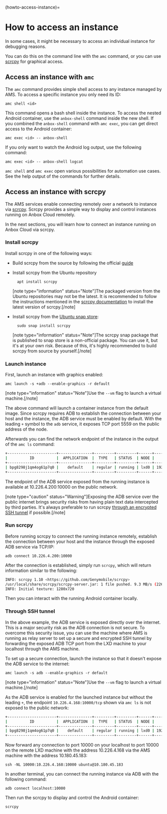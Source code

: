 (howto-access-instance)=
# How to access an instance

In some cases, it might be necessary to access an individual instance for debugging reasons.

You can do this on the command line with the `amc` command, or you can use [scrcpy](https://github.com/Genymobile/scrcpy) for graphical access.

## Access an instance with `amc`

The `amc` command provides simple shell access to any instance managed by AMS. To access a specific instance you only need its ID:

    amc shell <id>

This command opens a bash shell inside the instance. To access the nested Android container, use the `anbox-shell` command inside the new shell. If you combined the `anbox-shell` command with `amc exec`, you can get direct access to the Android container:

    amc exec <id> -- anbox-shell

If you only want to watch the Android log output, use the following command:

    amc exec <id> -- anbox-shell logcat

`amc shell` and `amc exec` open various possibilities for automation use cases. See the help output of the commands for further details.

## Access an instance with scrcpy

The AMS services enable connecting remotely over a network to instance via [scrcpy](https://github.com/Genymobile/scrcpy).
Scrcpy provides a simple way to display and control instances running on Anbox Cloud remotely.

In the next sections, you will learn how to connect an instance running on Anbox Cloud via scrcpy.

### Install scrcpy

Install scrcpy in one of the following ways:
<!-- wokeignore:rule=master -->
* Build scrcpy from the source by following the official [guide](https://github.com/Genymobile/scrcpy/blob/master/doc/build.md)

* Install scrcpy from the Ubuntu repository

        apt install scrcpy

  <!-- wokeignore:rule=master -->
  [note type="information" status="Note"]The packaged version from the Ubuntu repositories may not be the latest. It is recommended to follow the instructions mentioned in the [scrcpy documentation](https://github.com/Genymobile/scrcpy/blob/master/doc/linux.md#latest-version) to install the latest version of scrcpy.[/note]

* Install scrcpy from the [Ubuntu snap store](https://snapcraft.io):

        sudo snap install scrcpy

  [note type="information" status="Note"]The scrcpy snap package that is published to snap store is a non-official package. You can use it, but it's at your own risk. Because of this, it's highly recommended to build scrcpy from source by yourself.[/note]

### Launch instance

First, launch an instance with graphics enabled:

    amc launch -s +adb --enable-graphics -r default

[note type="information" status="Note"]Use the `--vm` flag to launch a virtual machine.[/note]

The above command will launch a container instance from the default image. Since scrcpy requires ADB to establish the connection between your host and the instance, the ADB service must be enabled by default. With the leading `+` symbol to the `adb` service, it exposes TCP port 5559 on the public address of the node.

Afterwards you can find the network endpoint of the instance in the output of the `amc ls` command:

```bash
+----------------------+---------------+---------+---------+------+---------------+-------------------------------------------------------+
|          ID          |  APPLICATION  |  TYPE   | STATUS  | NODE |    ADDRESS    |                       ENDPOINTS                       |
+----------------------+---------------+---------+---------+------+---------------+-------------------------------------------------------+
| bpg8298j1qm4og61p7q0 |    default    | regular | running | lxd0 | 192.168.100.2 | adb:192.168.100.2:5559/tcp adb:10.226.4.200:10000/tcp |
+----------------------+---------------+---------+---------+------+---------------+-------------------------------------------------------+
```

The endpoint of the ADB service exposed from the running instance is available at 10.226.4.200:10000 on the public network.

[note type="caution" status="Warning"]Exposing the ADB service over the public internet brings security risks from having plain text data intercepted by third parties. It's always preferable to run scrcpy [through an encrypted SSH tunnel](#through-ssh-tunnel-6) if possible.[/note]

### Run scrcpy

Before running scrcpy to connect the running instance remotely, establish the connection between your host and the instance through the exposed ADB service via TCP/IP:

    adb connect 10.226.4.200:10000

After the connection is established, simply run `scrcpy`, which will return information similar to the following:

```bash
INFO: scrcpy 1.10 <https://github.com/Genymobile/scrcpy>
/usr/local/share/scrcpy/scrcpy-server.jar: 1 file pushed. 9.3 MB/s (22662 bytes in 0.002s)
INFO: Initial texture: 1280x720
```

Then you can interact with the running Android container locally.

### Through SSH tunnel

In the above example, the ADB service is exposed directly over the internet. This is a major security risk as the ADB connection is not secure. To overcome this security issue, you can use the machine where AMS is running as relay server to set up a secure and encrypted SSH tunnel by forwarding the exposed ADB TCP port from the LXD machine to your localhost through the AMS machine.

To set up a secure connection, launch the instance so that it doesn't expose the ADB service to the internet:

    amc launch -s adb --enable-graphics -r default

[note type="information" status="Note"]Use the `--vm` flag to launch a virtual machine.[/note]

As the ADB service is enabled for the launched instance but without the leading `+`, the endpoint `10.226.4.168:10000/tcp` shown via `amc ls` is not exposed to the public network:

```bash
+----------------------+---------------+---------+---------+------+---------------+-------------------------------------------------------+
|          ID          |  APPLICATION  |  TYPE   | STATUS  | NODE |    ADDRESS    |                       ENDPOINTS                       |
+----------------------+---------------+---------+---------+------+---------------+-------------------------------------------------------+
| bpg8298j1qm4og61p7q0 |    default    | regular | running | lxd0 | 192.168.100.2 | adb:192.168.100.2:5559/tcp adb:10.226.4.168:10000/tcp |
+----------------------+---------------+---------+---------+------+---------------+-------------------------------------------------------+
```

Now forward any connection to port 10000 on your localhost to port 10000 on the remote LXD machine with the address 10.226.4.168 via the AMS machine with the address 10.180.45.183:

    ssh -NL 10000:10.226.4.168:10000 ubuntu@10.180.45.183

In another terminal, you can connect the running instance via ADB with the following command:

    adb connect localhost:10000

Then run the scrcpy to display and control the Android container:

    scrcpy
